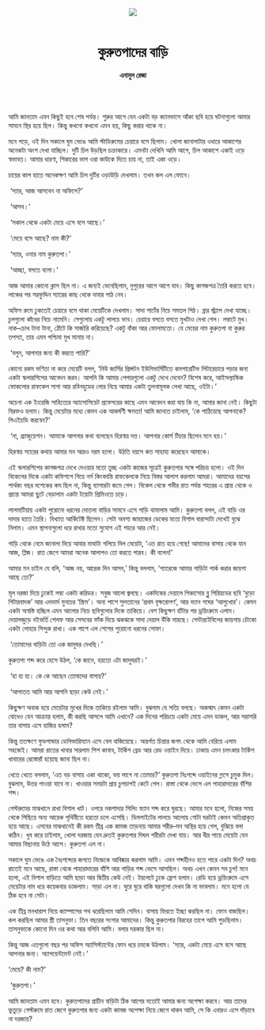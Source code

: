 <div align=center>
<img src=https://images.prothomalo.com/prothomalo-bangla%2F2023-07%2F0cbb8eed-ee0c-4a53-bc6a-e9e18c7d4f61%2FStory.jpg?w=1200&ar=40%3A21&auto=format%2Ccompress&ogImage=true&mode=crop&overlay=&overlay_position=bottom&overlay_width_pct=1 />
<br><br>
<h1>কুরুতপাদের বাড়ি</h1> 
<h4>এনামুল রেজা</h4>
<br><br>
</div>

আমি জানতাম এমন কিছুই হবে শেষ পর্যন্ত। শুরুর আগে যেন একটা বড় ক্যানভাসে আঁকা ছবি হয়ে ঘটনাগুলো আমার সামনে স্থির হয়ে ছিল। কিন্তু কখনো কখনো এমন হয়, কিছু করার থাকে না। 

মনে পড়ে, ওই দিন সকালে ঘুম ভেঙে আমি স্টাডিরুমের চেয়ারে বসে ছিলাম। খোলা জানালাটার ওধারে আকাশের অনেকটা অংশ দেখা যাচ্ছিল। দুটি চিল উড়ছিল চক্রাকারে। এমনটা দেখিনি আমি আগে, চিল আকাশে একাই ওড়ে স্বভাবত। আমার ধারণা, শিকারের ভাগ ওরা কাউকে দিতে চায় না, তাই একা ওড়ে।

চায়ের কাপ হাতে অনেকক্ষণ আমি চিল দুটির ওড়াউড়ি দেখলাম। তখন কল এল ফোনে।

 ‘স্যার, আজ আসবেন না অফিসে?’

 ‘আসব।’

 ‘সকাল থেকে একটা মেয়ে এসে বসে আছে।’

 ‘মেয়ে বসে আছে? নাম কী?’

 ‘স্যার, ওনার নাম কুরুতপা।’

 ‘আচ্ছা, বসতে বলো।’

আজ আমার কোনো ক্লাস ছিল না। এ জন্যই ভেবেছিলাম, দুপুরের আগে আগে যাব। কিছু কাগজপত্র তৈরি করতে হবে। লাঞ্চের পর সরফুদ্দিন স্যারের কাছ থেকে দাবার পাঠ নেব।

অফিস রুমে ঢুকতেই চেয়ারে বসে থাকা মেয়েটিকে দেখলাম। সাদা শার্টের নিচে সমতল পিঠ। ব্রার স্ট্র্যাপ দেখা যাচ্ছে। চুলগুলো কাঁধের নিচে নামেনি। সেগুলোয় একটু লালচে ভাব। চেয়ারে বসতে বসতে মুখটাও দেখা গেল। লম্বাটে মুখ। নাক–চোখ টানা টানা, ঠোঁটে কি সার্জারি করিয়েছে? একটু বাঁকা আর ফোলামতো। যে মেয়ের নাম কুরুতপা বা কুরুর তপস্যা, তার এমন পশ্চিমা মুখ মানায় না।

 ‘বলুন, আপনার জন্য কী করতে পারি?’

কোনো রকম ভণিতা না করে মেয়েটি বলল, ‘নিউ জার্সির প্রিন্সটন ইউনিভার্সিটিতে কমপারেটিভ লিটারেচারে পড়ার জন্য একটা স্কলারশিপের আবেদন করব। আপনি কি আমার পেপারগুলো একটু দেখে দেবেন? বিশেষ করে, আইসল্যান্ডিক ফোকলোর রাফকেল সাগা আর রবিনহুডের লোর নিয়ে আমার একটা তুলনামূলক লেখা আছে, ওইটা।’

অচেনা এক ইংরেজি সাহিত্যের অ্যাসোসিয়েট প্রফেসরের কাছে এমন আবেদন করা যায় কি না, আমার জানা নেই। কিছুটা বিরক্তও হলাম। কিন্তু মেয়েটার মধ্যে কেমন এক আকর্ষণী ক্ষমতা! আমি জানতে চাইলাম, ‘কে পাঠিয়েছে আপনাকে? পিএইচডি করবেন?’

 ‘না, গ্র্যাজুয়েশন। আমাকে আপনার কথা বলেছেন হিরণ্ময় দত্ত। আপনার কোর্স টিচার ছিলেন মনে হয়।’

হিরণ্ময় স্যারের কথায় আমার মন আরও নরম হলো। উঠতি বয়সে কত সাহায্য করেছেন আমাকে।

এই স্কলারশিপের কাগজপত্র দেখে দেওয়ার মতো তুচ্ছ একটা কাজের সূত্রেই কুরুতপার সঙ্গে পরিচয় হলো। ওই দিন বিকেলের দিকে একটা কফিশপে গিয়ে নর্স কিংবদন্তি রাফকেলকে নিয়ে বিস্তর আলাপ করলাম আমরা। আমাদের বয়সের পার্থক্য বছর দশেকের কম ছিল না, কিন্তু ব্যাপারটা জমে গেল। বিকেল থেকে গভীর রাত পর্যন্ত শহরের এ প্রান্ত থেকে ও প্রান্তে আমরা ছুটে বেড়ালাম একটা টয়োটা প্রিমিওতে চড়ে।

লালমাটিয়ায় একটা পুরোনো ধরনের দোতলা বাড়ির সামনে এসে গাড়ি থামালাম আমি। কুরুতপা বলল, এই বাড়ি ওর দাদার হাতে তৈরি। বিখ্যাত আর্কিটেক্ট ছিলেন। সেটা অবশ্য জাহাজের ডেকের মতো বিশাল বারান্দাটা দেখেই বুঝে নিলাম। এমন স্থাপনাগুলো ধরে রাখার মতো সুযোগ এই শহরে আর নেই।

গাড়ি থেকে নেমে জানালা দিয়ে আবার মাথাটা গলিয়ে দিল মেয়েটা, ‘এত রাত হয়ে গেছে! আমাদের বাসায় থেকে যান আজ, প্লিজ। রাত জেগে আমরা অনেক আলাপও তো করতে পারব। কী বলেন!’

আমার মন চাইল যে বলি, ‘আজ নয়, আরেক দিন আসব,’ কিন্তু বললাম, ‘গ্যারেজে আমার গাড়িটা পার্ক করার জায়গা আছে তো?’

মূল দরজা দিয়ে ঢুকেই লম্বা একটা করিডর। সবুজ আলো জ্বলছে। একদিকের দেয়ালে পিকাসোর ব্লু পিরিয়ডের ছবি ‘বুড়ো গিটারবাদক’ আর এদভার্দ মুনচের ‘স্ক্রিম’। অন্য পাশে সুলতানের ‘প্রথম বৃক্ষরোপণ’, আর ভ্যান গঘের ‘আলুখোর’। কেমন একটা অস্বস্তি হচ্ছিল এমন আলোর নিচে ছবিগুলোর দিকে তাকিয়ে। বেশ কিছুক্ষণ হাঁটার পর ড্রয়িংরুমে এলাম। দেয়ালজুড়ে বইভর্তি শেলফ আর সেসবের ফাঁক দিয়ে ঝকঝকে সাদা দেয়াল উঁকি মারছে। সেন্টারটেবিলের জায়গায় চৌকো একটা লোহার সিন্দুক রাখা। এক পাশে এল শেপের পুরোনো ধরনের সোফা।

 ‘তোমাদের বাড়িটা তো এক জাদুঘর দেখছি।’

কুরুতপা শব্দ করে হেসে উঠল, ‘কে জানে, হয়তো এটা জাদুঘরই।’

 ‘হা হা হা। কে কে আছেন তোমাদের বাসায়?’

 ‘আপাতত আমি আর আপনি ছাড়া কেউ নেই।’

কিছুক্ষণ অবাক হয়ে মেয়েটার মুখের দিকে তাকিয়ে রইলাম আমি। বুঝলাম যে সত্যি বলছে। অকস্মাৎ কেমন একটা বোধেও যেন আক্রান্ত হলাম, কী করছি আসলে আমি এখানে? এক দিনের পরিচয়ে একটা মেয়ে এমন ডাকল, আর সরাসরি তার বাসায় এসে হাজির হলাম?

কিন্তু ততক্ষণে ফুডপান্ডার ডেলিভারিম্যান এসে বেল বাজিয়েছে। অন্তর্গত চিন্তার জগৎ থেকে আমি বেরিয়ে এলাম সহজেই। আমরা রাতের খাবার সারলাম শিশ কাবাব, টার্কিশ ব্রেড আর রেড ওয়াইন দিয়ে। ঢাকায় এমন চমৎকার টার্কিশ খাবারের রেস্তোরাঁ হয়েছে জানা ছিল না।

খেতে খেতে বললাম, ‘এত বড় বাসায় একা থাকো, ভয় লাগে না তোমার?’ কুরুতপা নিঃশব্দে ওয়াইনের গ্লাসে চুমুক দিল। বুঝলাম, উত্তর পাওয়া যাবে না। খাওয়ার সময়টা প্রায় চুপচাপই কেটে গেল। রাস্তা থেকে ভেসে এল পাহারাদারের বাঁশির শব্দ।

গেস্টরুমের মাঝখানে রাখা বিশাল খাট। ওপরে নকশাদার সিলিং ফ্যান শব্দ করে ঘুরছে। আমার মনে হলো, নিজের সময় থেকে পিছিয়ে অন্য আরেক পৃথিবীতে হয়তো চলে এসেছি। ডিমলাইটের লালচে আলোয় গোটা ঘরটাই কেমন অতিপ্রাকৃত হয়ে আছে। এসবের মাঝখানেই কী রকম তীব্র এক কামজ তাড়নায় আমার শরীর–মন অস্থির হয়ে গেল, বুঝিয়ে বলা কঠিন। খুব করে চাইলাম, খোলা দরজায় যেন দ্রুতই কুরুতপার দিঘল শরীরটা দেখা যায়। আর ধীর পায়ে মেয়েটা যেন আমার বিছানায় উঠে আসে। কুরুতপা এল না।

সকালে ঘুম ভেঙে এক নৈঃশব্দ্যের জগতে নিজেকে আবিষ্কার করলাম আমি। এমন শব্দহীনও হতে পারে একটা দিন? অথচ রাতেই মনে আছে, রাস্তা থেকে পাহারাদারের বাঁশি আর গাড়ির শব্দ ভেসে আসছিল। অথচ এখন কেমন সব চুপ! মনে হলো, এই বিশাল বাড়িতে আমি ছাড়া আর দ্বিতীয় কেউ নেই। টয়লেটে ঢুকে ফ্রেশ হলাম। রেডি হয়ে ড্রয়িংরুমে এসে মেয়েটার নাম ধরে কয়েকবার ডাকলাম। সাড়া এল না। ঘুরে ঘুরে বাকি ঘরগুলো দেখব কি না ভাবলাম। মনে হলো যে ঠিক হবে না সেটা।

এক তীব্র মনখারাপ নিয়ে ক্যাম্পাসের পথ ধরেছিলাম আমি সেদিন। বাসায় ফিরতে ইচ্ছা করছিল না। ফোন বাজছিল। কল করছিল আমার স্ত্রী তাসনুভা। তিন বছরের সংসার আমাদের। কিন্তু কুরুতপার বিরহের তাপে আমি পুড়ছিলাম। তাসনুভাকে কোনো দিন ওর কথা আর বলিনি আমি। বলার দরকার ছিল না।

কিন্তু আজ এতগুলো বছর পর অফিস অ্যাসিস্ট্যান্টের ফোন ধরে চমকে উঠলাম। ‘স্যার, একটা মেয়ে এসে বসে আছে আপনার জন্য। অ্যাপয়েন্টমেন্ট নেই।’

‘মেয়ে? কী নাম?’

 ‘কুরুতপা।’

আমি জানতাম এমন হবে। কুরুতপাদের প্রাচীন বাড়িটা ঠিক আগের মতোই আমার জন্য অপেক্ষা করবে। আর তাদের ভুতুড়ে গেস্টরুমে রাত জেগে কুরুতপার জন্য একটা কামজ অপেক্ষা নিয়ে জেগে থাকব আমি, সে কি এবারও এসে দাঁড়াবে না দরজায়?

